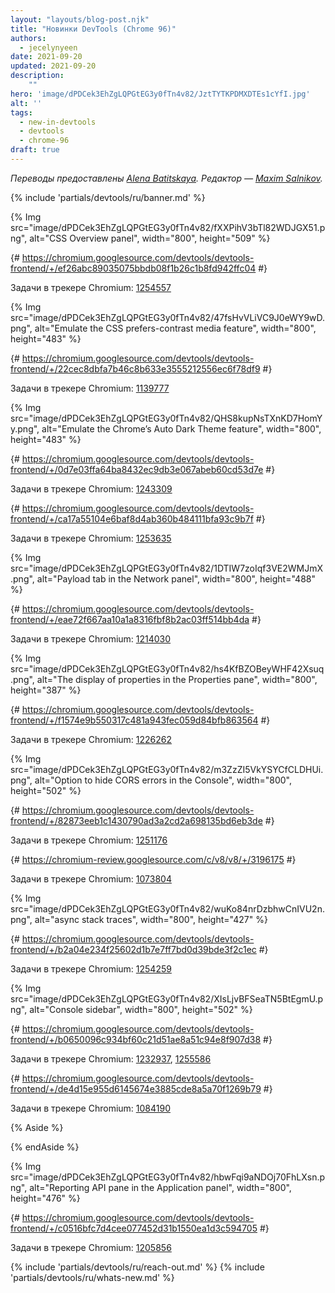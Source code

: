 ```yaml
---
layout: "layouts/blog-post.njk"
title: "Новинки DevTools (Chrome 96)"
authors:
  - jecelynyeen
date: 2021-09-20
updated: 2021-09-20
description:
    ""
hero: 'image/dPDCek3EhZgLQPGtEG3y0fTn4v82/JztTYTKPDMXDTEs1cYfI.jpg'
alt: ''
tags:
  - new-in-devtools
  - devtools
  - chrome-96
draft: true
---
```


<!-- start: translation instructions -->
<!-- Remove the "draft: true" tag above when submitting PR -->
<!-- Provide translations under each of the English commented original content -->
<!-- Remember to translate the "description" tag above -->
<!-- Remember to translate all the <img> alt text -->
<!-- Remember to update the whats-new.md file as well -->
<!-- end: translation instructions -->

*Переводы предоставлены [Alena Batitskaya](https://twitter.com/ABatickaya). Редактор — [Maxim Salnikov](https://twitter.com/webmaxru).*

{% include 'partials/devtools/ru/banner.md' %}

<!-- ## Preview feature: New CSS Overview panel {: #css-overview } -->

<!-- Use the new **CSS Overview** panel to identify potential CSS improvements on your page.
[Open the **CSS Overview** panel](/docs/devtools/css-overview#open), then click on **Capture overview** to generate a report of your page’s CSS. -->

<!-- You can further drill down on the information. For example, click on a color in the **Colors** section to view the list of elements that apply the same color. Click on an element to open the element in the **Elements** panel. -->

<!-- The **CSS Overview** panel is a preview feature. Our team is still actively working on it and we are looking for your [feedback](https://goo.gle/css-overview-feedback) for further enhancements. -->

<!-- Read [this article](/docs/devtools/css-overview) to learn more on the **CSS Overview** panel. -->

{% Img src="image/dPDCek3EhZgLQPGtEG3y0fTn4v82/fXXPihV3bTl82WDJGX51.png", alt="CSS Overview panel", width="800", height="509" %}

{# https://chromium.googlesource.com/devtools/devtools-frontend/+/ef26abc89035075bbdb08f1b26c1b8fd942ffc04 #}

Задачи в трекере Chromium: [1254557](https://crbug.com/1254557)


<!-- ## Rendering tab updates  -->

<!-- ### Emulate the CSS prefers-contrast media feature {: #prefers-contrast } -->

{% Img src="image/dPDCek3EhZgLQPGtEG3y0fTn4v82/47fsHvVLiVC9J0eWY9wD.png", alt="Emulate the CSS prefers-contrast media feature", width="800", height="483" %}

<!-- The [prefers-contrast](https://www.chromestatus.com/feature/5646323212615680) media feature is used to detect if the user has requested more or less contrast in the page. -->

<!-- Open the [Command Menu](/docs/devtools/command-menu/), run the **Show Rendering** command, and then set the **Emulate CSS media feature prefers-contrast** dropdown. -->

{# https://chromium.googlesource.com/devtools/devtools-frontend/+/22cec8dbfa7b46c8b633e3555212556ec6f78df9 #}

Задачи в трекере Chromium: [1139777](https://crbug.com/1139777)


<!-- ### Emulate the Chrome’s Auto Dark Theme feature {: #auto-dark-mode } -->

<!-- Use DevTools to emulate auto dark theme to easily see how your page looks when Chrome’s [Auto Dark Theme](/blog/auto-dark-theme/) is enabled. -->

<!-- Chrome 96 introduces an [Origin Trial](/blog/origin-trials/) for [Auto Dark Theme](/blog/auto-dark-theme/) on Android. With this feature, the browser applies an automatically generated dark theme to light themed sites, when the user has opted into dark themes in the Operating System.  -->

<!-- Open the [Command Menu](/docs/devtools/command-menu/), run the **Show Rendering** command, and then set the **Emulate auto dark mode** dropdown. -->

{% Img src="image/dPDCek3EhZgLQPGtEG3y0fTn4v82/QHS8kupNsTXnKD7HomYy.png", alt="Emulate the Chrome’s Auto Dark Theme feature", width="800", height="483" %}

{# https://chromium.googlesource.com/devtools/devtools-frontend/+/0d7e03ffa64ba8432ec9db3e067abeb60cd53d7e #}

Задачи в трекере Chromium: [1243309](https://crbug.com/1243309)


<!-- ## Copy declarations as JavaScript in the Styles pane {: #copy-as-js } -->

<!-- Two new options are added in the context menu  for you to easily copy CSS rules as JavaScript properties. These shortcuts options are handy especially for developers who are working with [CSS-in-JS](/blog/css-in-js/#what-is-css-in-js)  libraries. -->

<!-- In the **Styles** pane, right click on a CSS rule. You can select **Copy declaration as JS** to copy a single rule or **Copy all declarations as JS** to copy all rules. -->

<!-- For instance, the example below will copy `padding-left: '1.5rem'` to the clipboard. -->

<!-- {% Img src="image/dPDCek3EhZgLQPGtEG3y0fTn4v82/M4mKimxhUs6f4hc0wMuO.png", alt="Copy declaration as JavaScript", width="800", height="469" %} -->

{# https://chromium.googlesource.com/devtools/devtools-frontend/+/ca17a55104e6baf8d4ab360b484111bfa93c9b7f #}

Задачи в трекере Chromium: [1253635](https://crbug.com/1253635)


<!-- ## New Payload tab in the Network panel {: #payload } -->

<!-- Use the new **Payload** tab in the **Network** panel when you inspect a network request with payload. Previously, the payload information is available under the **Headers** tab. -->

{% Img src="image/dPDCek3EhZgLQPGtEG3y0fTn4v82/1DTIW7zoIqf3VE2WMJmX.png", alt="Payload tab in the Network panel", width="800", height="488" %}

{# https://chromium.googlesource.com/devtools/devtools-frontend/+/eae72f667aa10a1a8316fbf8b2ac03ff514bb4da #}

Задачи в трекере Chromium: [1214030](https://crbug.com/1214030)


<!-- ## Improved the display of properties in the Properties pane {: #properties } -->

<!-- The **Properties** pane now shows only relevant properties instead of showing all properties of the instance. DOM prototypes and methods are now removed. -->

<!-- Together with the **Properties** pane [enhancements](/blog/new-in-devtools-95/#properties) in Chrome 95, you can now locate the relevant properties easier. -->

{% Img src="image/dPDCek3EhZgLQPGtEG3y0fTn4v82/hs4KfBZOBeyWHF42Xsuq.png", alt="The display of properties in the Properties pane", width="800", height="387" %}

{# https://chromium.googlesource.com/devtools/devtools-frontend/+/f1574e9b550317c481a943fec059d84bfb863564 #}

Задачи в трекере Chromium: [1226262](https://crbug.com/1226262) 


<!-- ## Console updates -->

<!-- ### Option to hide CORS errors in the Console {: #hide-cors-errors } -->

<!-- You can hide CORS errors in the **Console**. As the CORS errors are now reported in the Issues tab, hiding CORS errors in the **Console** can help reduce the clutters. -->

<!-- In the **Console**, click on the **Settings** icon and uncheck the **Show CORS errors in console** checkbox. -->

{% Img src="image/dPDCek3EhZgLQPGtEG3y0fTn4v82/m3ZzZI5VkYSYCfCLDHUi.png", alt="Option to hide CORS errors in the Console", width="800", height="502" %}

{# https://chromium.googlesource.com/devtools/devtools-frontend/+/82873eeb1c1430790ad3a2cd2a698135bd6eb3de #}

Задачи в трекере Chromium: [1251176](https://crbug.com/1251176)


<!-- ### Proper `Intl` objects preview and evaluation in the Console {: #intl } -->

<!-- The [Intl](https://tc39.es/ecma402/#intl-object) objects have proper preview now and are evaluated eagerly in the Console. Previously, the `Intl` objects were not evaluated eagerly. -->

<!-- {% Img src="image/dPDCek3EhZgLQPGtEG3y0fTn4v82/ZxGQoDdnilseKTFsxdbC.png", alt="Intl objects in the Console", width="800", height="559" %} -->

{# https://chromium-review.googlesource.com/c/v8/v8/+/3196175 #}

Задачи в трекере Chromium: [1073804](https://crbug.com/1073804)


<!-- ### Consistent async stack traces {: #async } -->

<!-- DevTools now reports `async` stack traces for `async` functions to be consistent with other async tasks.  -->

{% Img src="image/dPDCek3EhZgLQPGtEG3y0fTn4v82/wuKo84nrDzbhwCnIVU2n.png", alt="async stack traces", width="800", height="427" %}

{# https://chromium.googlesource.com/devtools/devtools-frontend/+/b2a04e234f25602d1b7e7ff7bd0d39bde3f2c1ec  #}

Задачи в трекере Chromium: [1254259](https://crbug.com/1254259)


<!-- ### Retain the Console sidebar {: #console-sidebar } -->

<!-- The Console sidebar is here to stay. In Chrome 94, we announced the [upcoming deprecation of the Console sidebar](/blog/new-in-devtools-94/#deprecated) and ask developers for feedback and concerns. -->

<!-- We have now got enough feedback from the deprecation notice and we will work on improving the sidebar rather than removing it. -->

{% Img src="image/dPDCek3EhZgLQPGtEG3y0fTn4v82/XIsLjvBFSeaTN5BtEgmU.png", alt="Console sidebar", width="800", height="502" %}

{# https://chromium.googlesource.com/devtools/devtools-frontend/+/b0650096c934bf60c21d51ae8a51c94e8f907d38 #}

Задачи в трекере Chromium: [1232937](https://crbug.com/1232937), [1255586](https://crbug.com/1255586)


<!-- ## Deprecated Application cache pane in the Application panel {: #app-cache } -->

<!-- The [Application cache](https://developer.chrome.com/docs/devtools/storage/applicationcache/) pane in the Application panel is now removed as the support for [AppCache](https://web.dev/appcache-removal/) is removed from Chrome and other Chromium-based browsers. -->

{# https://chromium.googlesource.com/devtools/devtools-frontend/+/de4d15e955d6145674e3885cde8a5a70f1269b79 #}

Задачи в трекере Chromium: [1084190](https://crbug.com/1084190) 


<!-- ## [Experimental] New Reporting API pane in the Application panel {: #reporting-api } -->

{% Aside %}
<!-- To enable the experiment, check the **Enable Reporting API panel in the Application panel** checkbox under **Settings** > **Experiments**. -->
{% endAside %}

<!-- The [Reporting API](https://web.dev/reporting-api/) is designed to help you monitor security violations of your page, deprecated API calls, and more.  -->

<!-- With this experiment enabled, you can now view the reports status in the new **Reporting API** pane in the **Application** panel.  -->

<!-- Please note that the **Endpoints** section is currently still under active development (showing no reporting endpoints for now).  -->

<!-- Learn more about the **Reporting API** with [this article](https://web.dev/reporting-api/). -->

{% Img src="image/dPDCek3EhZgLQPGtEG3y0fTn4v82/hbwFqi9aNDOj70FhLXsn.png", alt="Reporting API pane in the Application panel", width="800", height="476" %}

{# https://chromium.googlesource.com/devtools/devtools-frontend/+/c0516bfc7d4cee077452d31b1550ea1d3c594705 #}

Задачи в трекере Chromium: [1205856](https://crbug.com/1205856)

{% include 'partials/devtools/ru/reach-out.md' %}
{% include 'partials/devtools/ru/whats-new.md' %}
